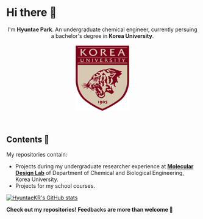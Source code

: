 # Hi there :wave:
<p align="center">
I'm <strong>Hyuntae Park</strong>. An undergraduate chemical engineer, currently persuing a bachelor's degree in <strong>Korea University</strong>.</br>
</br>
<img src="./images/crimson2positive.gif" alt="School logo" width="140" height="170">
</p>
</br>

## Contents :book:
My repositories contain:
* Projects during my undergraduate researcher experience at [**Molecular Design Lab**](http://cbemdl.com) of Department of Chemical and Biological Engineering, Korea University.
* Projects for my school courses.

[![HyuntaeKR's GitHub stats](https://github-readme-stats.vercel.app/api/top-langs/?username=HyuntaeKR)](https://github.com/anuraghazra/github-readme-stats)

<strong>Check out my repositories! Feedbacks are more than welcome :pray:</strong>


